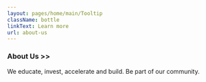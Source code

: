 ```yaml
---
layout: pages/home/main/Tooltip
className: bottle
linkText: Learn more
url: about-us
---
```


### About Us >>

We educate, invest, accelerate and build. Be part of our community.
